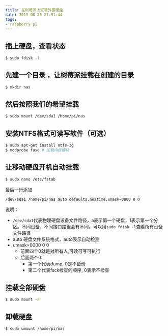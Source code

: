 ```yaml
---
title: 在树莓派上安装外置硬盘
date: 2019-08-25 21:51:44
tags:
- raspberry pi
---
```


## 插上硬盘，查看状态
``` bash
$ sudo fdisk -l
```

## 先建一个目录 ，让树莓派挂载在创建的目录
``` bash
$ mkdir nas
```

## 然后按照我们的希望挂载
``` bash
$ sudo mount /dev/sda1 /home/pi/nas
```

## 安装NTFS格式可读写软件（可选）
``` bash
$ sudo apt-get install ntfs-3g
$ modprobe fuse # 加载内核模块
```

## 让移动硬盘开机自动挂载
``` bash
$ sudo nano /etc/fstab
```

最后一行添加
```
/dev/sda1 /home/pi/nas auto defaults,noatime,umask=0000 0 0
```

说明：

* `/dev/sda1`代表物理硬盘设备文件路径，a表示第一个硬盘，1表示第一个分区。不同设备、不同接口路径会有不同。可以用`sudo fdisk -l`查看所有设备文件路径
* auto 硬盘文件系统格式，auto表示自动检测
* umask=0000 0 0
   * 前面四个0就是对所有人,可读可写可执行
   * 后面两个0:
      * 第一个代表dump, 0是不备份
      * 第二个代表fsck检查的顺序, 0表示不检查

## 挂载全部硬盘
``` bash
$ sudo mount -a
```

## 卸载硬盘
``` bash
$ sudo umount /home/pi/nas
```

